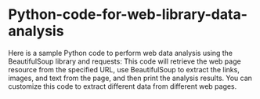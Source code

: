 # Python-code-for-web-library-data-analysis
Here is a sample Python code to perform web data analysis using the BeautifulSoup library and requests:
This code will retrieve the web page resource from the specified URL, use BeautifulSoup to extract the links, images, and text from the page, and then print the analysis results. You can customize this code to extract different data from different web pages.
